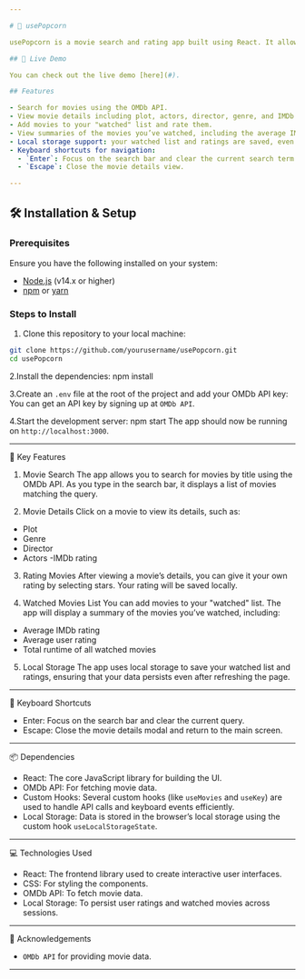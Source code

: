 ```yaml
---

# 🍿 usePopcorn

usePopcorn is a movie search and rating app built using React. It allows users to search for movies, view detailed information, rate movies, and keep track of the films they’ve watched. The app leverages the OMDb API to fetch movie data and stores user data locally.

## 🚀 Live Demo

You can check out the live demo [here](#).

## Features

- Search for movies using the OMDb API.
- View movie details including plot, actors, director, genre, and IMDb rating.
- Add movies to your "watched" list and rate them.
- View summaries of the movies you’ve watched, including the average IMDb rating, user rating, and total runtime.
- Local storage support: your watched list and ratings are saved, even after refreshing the page.
- Keyboard shortcuts for navigation:
  - `Enter`: Focus on the search bar and clear the current search term.
  - `Escape`: Close the movie details view.

---
```


## 🛠️ Installation & Setup

### Prerequisites

Ensure you have the following installed on your system:

- [Node.js](https://nodejs.org/en/) (v14.x or higher)
- [npm](https://www.npmjs.com/) or [yarn](https://yarnpkg.com/)

### Steps to Install

1. Clone this repository to your local machine:

```bash
git clone https://github.com/yourusername/usePopcorn.git
cd usePopcorn
```

2.Install the dependencies:
npm install

3.Create an `.env` file at the root of the project and add your OMDb API key:
You can get an API key by signing up at `OMDb API`.

4.Start the development server:
npm start
The app should now be running on `http://localhost:3000`.

---

🌟 Key Features

1. Movie Search
   The app allows you to search for movies by title using the OMDb API. As you type in the search bar, it displays a list of movies matching the query.

2. Movie Details
   Click on a movie to view its details, such as:

- Plot
- Genre
- Director
- Actors
  -IMDb rating

3. Rating Movies
   After viewing a movie’s details, you can give it your own rating by selecting stars. Your rating will be saved locally.

4. Watched Movies List
   You can add movies to your "watched" list. The app will display a summary of the movies you’ve watched, including:

- Average IMDb rating
- Average user rating
- Total runtime of all watched movies

5. Local Storage
   The app uses local storage to save your watched list and ratings, ensuring that your data persists even after refreshing the page.

---

🔑 Keyboard Shortcuts

- Enter: Focus on the search bar and clear the current query.
- Escape: Close the movie details modal and return to the main screen.

---

📦 Dependencies

- React: The core JavaScript library for building the UI.
- OMDb API: For fetching movie data.
- Custom Hooks: Several custom hooks (like `useMovies` and `useKey`) are used to handle API calls and keyboard events efficiently.
- Local Storage: Data is stored in the browser’s local storage using the custom hook `useLocalStorageState`.

---

💻 Technologies Used

- React: The frontend library used to create interactive user interfaces.
- CSS: For styling the components.
- OMDb API: To fetch movie data.
- Local Storage: To persist user ratings and watched movies across sessions.

---

🤝 Acknowledgements

- `OMDb API` for providing movie data.

---
